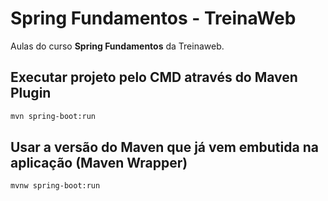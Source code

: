 # Spring Fundamentos - TreinaWeb
Aulas do curso **Spring Fundamentos** da Treinaweb.

## Executar projeto pelo CMD através do Maven Plugin
```bash
mvn spring-boot:run
```

## Usar a versão do Maven que já vem embutida na aplicação (Maven Wrapper)
```bash
mvnw spring-boot:run
```